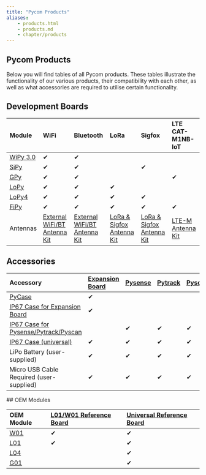 ```yaml
---
title: "Pycom Products"
aliases:
    - products.html
    - products.md
    - chapter/products
---
```


## Pycom Products

Below you will find tables of all Pycom products. These tables illustrate the functionality of our various products, their compatibility with each other, as well as what accessories are required to utilise certain functionality.

## Development Boards

| Module | WiFi | Bluetooth | LoRa | Sigfox | LTE CAT-M1NB-IoT |
| :--- | :--- | :--- | :--- | :--- | :--- |
| [WiPy 3.0](datasheets/development/wipy3) | ✔ | ✔ |  |  |  |
| [SiPy](datasheets/development/sipy) | ✔ | ✔ |  | ✔ |  |
| [GPy](datasheets/development/gpy) | ✔ | ✔ |  |  | ✔ |
| [LoPy](datasheets/development/lopy) | ✔ | ✔ | ✔ |  |  |
| [LoPy4](datasheets/development/lopy4) | ✔ | ✔ | ✔ | ✔ |  |
| [FiPy](datasheets/development/fipy) | ✔ | ✔ | ✔ | ✔ | ✔ |
| Antennas | [External WiFi/BT Antenna Kit](https://pycom.io/product/external-wifi-antenna/) | [External WiFi/BT Antenna Kit](https://pycom.io/product/external-wifi-antenna/) | [LoRa & Sigfox Antenna Kit](https://pycom.io/product/lora-antenna-kit/) | [LoRa & Sigfox Antenna Kit](https://pycom.io/product/lora-antenna-kit/) | [LTE-M Antenna Kit](https://pycom.io/product/lte-m-antenna-kit/) |

## Accessories

<table>
  <thead>
    <tr>
      <th style="text-align:left">Accessory</th>
      <th style="text-align:left"><a href="datasheets/boards/expansion3.md">Expansion Board</a>
      </th>
      <th style="text-align:left"><a href="datasheets/boards/pysense.md">Pysense</a>
      </th>
      <th style="text-align:left"><a href="datasheets/boards/pytrack.md">Pytrack</a>
      </th>
      <th style="text-align:left"><a href="datasheets/boards/pyscan.md">Pyscan</a>
      </th>
    </tr>
  </thead>
  <tbody>
    <tr>
      <td style="text-align:left"><a href="https://pycom.io/product/pycase/">PyCase</a>
      </td>
      <td style="text-align:left">✔</td>
      <td style="text-align:left"></td>
      <td style="text-align:left"></td>
      <td style="text-align:left"></td>
    </tr>
    <tr>
      <td style="text-align:left"><a href="https://pycom.io/product/ip67-expansion-board-case/">IP67 Case for Expansion Board</a>
      </td>
      <td style="text-align:left">✔</td>
      <td style="text-align:left"></td>
      <td style="text-align:left"></td>
      <td style="text-align:left"></td>
    </tr>
    <tr>
      <td style="text-align:left"><a href="https://pycom.io/product/ip67-case/">IP67 Case for Pysense/Pytrack/Pyscan</a>
      </td>
      <td style="text-align:left"></td>
      <td style="text-align:left">✔</td>
      <td style="text-align:left">✔</td>
      <td style="text-align:left">✔</td>
    </tr>
    <tr>
      <td style="text-align:left"><a href="https://pycom.io/product/universal-ip67-case/">IP67 Case (universal)</a>
      </td>
      <td style="text-align:left">✔</td>
      <td style="text-align:left">✔</td>
      <td style="text-align:left">✔</td>
      <td style="text-align:left">✔</td>
    </tr>
    <tr>
      <td style="text-align:left">LiPo Battery (user-supplied)</td>
      <td style="text-align:left">✔</td>
      <td style="text-align:left">✔</td>
      <td style="text-align:left">✔</td>
      <td style="text-align:left">✔</td>
    </tr>
    <tr>
      <td style="text-align:left">Micro USB Cable Required (user-supplied)</td>
      <td style="text-align:left">✔</td>
      <td style="text-align:left">✔</td>
      <td style="text-align:left">✔</td>
      <td style="text-align:left">✔</td>
    </tr>
  </tbody>
</table>## OEM Modules

| OEM Module | [L01/W01 Reference Board](datasheets/oem/l01_reference) | [Universal Reference Board](datasheets/oem/universal_reference) |
| :--- | :--- | :--- |
| [W01](datasheets/oem/w01) | ✔ | ✔ |
| [L01](datasheets/oem/l01) | ✔ | ✔ |
| [L04](datasheets/oem/l04) |  | ✔ |
| [G01](datasheets/oem/g01) |  | ✔ |

